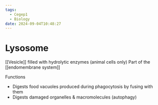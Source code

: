 ```yaml
---
tags:
  - Cegep1
  - Biology
date: 2024-09-04T10:48:27
---
```


# Lysosome

[[Vesicle]] filled with hydrolytic enzymes (animal cells only)
Part of the [[endomembrane system]]

Functions

- Digests food vacuoles produced during phagocytosis by fusing with them
- Digests damaged organelles & macromolecules (autophagy)